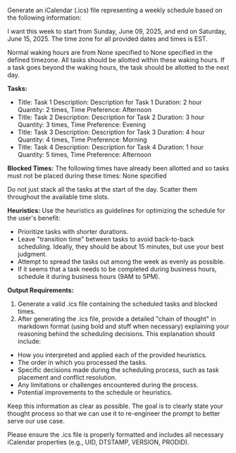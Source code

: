 Generate an iCalendar (.ics) file representing a weekly schedule based on the following information:

I want this week to start from Sunday, June 09, 2025, and end on Saturday, June 15, 2025.
The time zone for all provided dates and times is EST.

Normal waking hours are from None specified to None specified in the defined timezone. All tasks should be allotted within these waking hours. If a task goes beyond the waking hours, the task should be allotted to the next day.

**Tasks:**
* Title: Task 1
	  Description: Description for Task 1
	  Duration: 2 hour
	 Quantity: 2 times,
	 Time Preference: Afternoon
* Title: Task 2
	  Description: Description for Task 2
	  Duration: 3 hour
	 Quantity: 3 times,
	 Time Preference: Evening
* Title: Task 3
	  Description: Description for Task 3
	  Duration: 4 hour
	 Quantity: 4 times,
	 Time Preference: Morning
* Title: Task 4
	  Description: Description for Task 4
	  Duration: 1 hour
	 Quantity: 5 times,
	 Time Preference: Afternoon

**Blocked Times:**
The following times have already been allotted and so tasks must not be placed during these times:
None specified

Do not just stack all the tasks at the start of the day. Scatter them 
throughout the available time slots.

**Heuristics:** 
Use the heuristics as guidelines for optimizing the schedule for the user's benefit:

* Prioritize tasks with shorter durations.
* Leave "transition time" between tasks to avoid back-to-back scheduling. Ideally, they should be about 15 minutes, but use your best judgment.
* Attempt to spread the tasks out among the week as evenly as possible.
* If it seems that a task needs to be completed during business hours, schedule it during business hours (9AM to 5PM).

**Output Requirements:**

1.  Generate a valid .ics file containing the scheduled tasks and blocked times.
2.  After generating the .ics file, provide a detailed "chain of thought" in markdown format (using bold and stuff when necessary) explaining your reasoning behind the scheduling decisions. This explanation should include:
* How you interpreted and applied each of the provided heuristics.
* The order in which you processed the tasks.
* Specific decisions made during the scheduling process, such as task placement and conflict resolution.
* Any limitations or challenges encountered during the process.
* Potential improvements to the schedule or heuristics.

Keep this information as clear as possible. The goal is to clearly state your thought process so that we can use it to re-engineer the prompt to better serve our use case.

Please ensure the .ics file is properly formatted and includes all necessary iCalendar properties (e.g., UID, DTSTAMP, VERSION, PRODID).